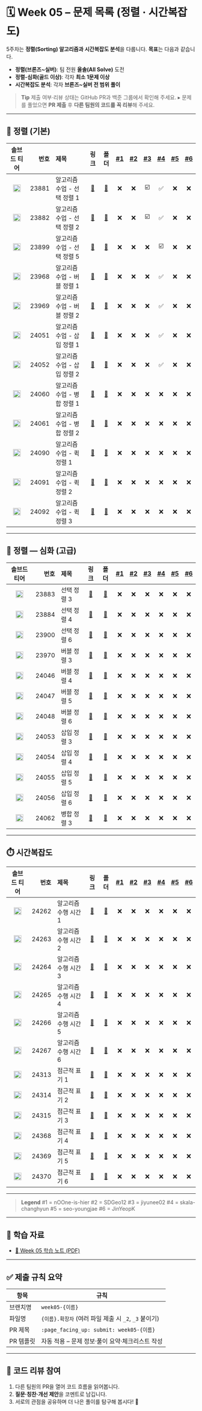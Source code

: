 # 🗓️ Week 05 – 문제 목록 (정렬 · 시간복잡도)

5주차는 **정렬(Sorting) 알고리즘과 시간복잡도 분석**을 다룹니다.
**목표**는 다음과 같습니다.

* **정렬(브론즈\~실버)**: 팀 전원 **올솔(All Solve)** 도전
* **정렬-심화(골드 이상)**: 각자 **최소 1문제 이상**
* **시간복잡도 분석**: 각자 **브론즈\~실버 전 범위 풀이**

> **Tip**
> 제출 여부·리뷰 상태는 GitHub PR과 백준 그룹에서 확인해 주세요.
> ▸ 문제를 풀었으면 **PR 제출** 후 **다른 팀원의 코드를 꼭 리뷰**해 주세요.

---

## 🔢 정렬 (기본)

<!--START:PROGRESS:SORT_BASIC-->

|                               솔브드 티어                               |    번호 | 제목                |                      링크                     |                   폴더                   | <a href="https://github.com/nOOne-is-hier" title="nOOne-is-hier">#1</a> | <a href="https://github.com/SDGeo12" title="SDGeo12">#2</a> | <a href="https://github.com/jiyunee02" title="jiyunee02">#3</a> | <a href="https://github.com/skala-changhyun" title="skala-changhyun">#4</a> | <a href="https://github.com/seo-youngjae" title="seo-youngjae">#5</a> | <a href="https://github.com/JinYeopKang" title="JinYeopKang">#6</a> |
| :----------------------------------------------------------------: | ----: | :---------------- | :-----------------------------------------: | :------------------------------------: | :---------------------------------------------------------------------: | :---------------------------------------------------------: | :-------------------------------------------------------------: | :-------------------------------------------------------------------------: | :-------------------------------------------------------------------: | :-----------------------------------------------------------------: |
| <img src="https://static.solved.ac/tier_small/5.svg" width="20"/> | 23881 | 알고리즘 수업 - 선택 정렬 1 | [🔗](https://www.acmicpc.net/problem/23881) | [📁](./정렬/boj_23881_알고리즘_수업_-_선택_정렬_1) | ❌ | ❌ | ☑️ | ✅ | ❌ | ❌ |
| <img src="https://static.solved.ac/tier_small/5.svg" width="20"/> | 23882 | 알고리즘 수업 - 선택 정렬 2 | [🔗](https://www.acmicpc.net/problem/23882) | [📁](./정렬/boj_23882_알고리즘_수업_-_선택_정렬_2) | ❌ | ❌ | ☑️ | ✅ | ❌ | ❌ |
| <img src="https://static.solved.ac/tier_small/5.svg" width="20"/> | 23899 | 알고리즘 수업 - 선택 정렬 5 | [🔗](https://www.acmicpc.net/problem/23899) | [📁](./정렬/boj_23899_알고리즘_수업_-_선택_정렬_5) | ❌ | ❌ | ❌ | ☑️ | ❌ | ❌ |
| <img src="https://static.solved.ac/tier_small/5.svg" width="20"/> | 23968 | 알고리즘 수업 - 버블 정렬 1 | [🔗](https://www.acmicpc.net/problem/23968) | [📁](./정렬/boj_23968_알고리즘_수업_-_버블_정렬_1) | ❌ | ❌ | ❌ | ✅ | ❌ | ❌ |
| <img src="https://static.solved.ac/tier_small/5.svg" width="20"/> | 23969 | 알고리즘 수업 - 버블 정렬 2 | [🔗](https://www.acmicpc.net/problem/23969) | [📁](./정렬/boj_23969_알고리즘_수업_-_버블_정렬_2) | ❌ | ❌ | ❌ | ✅ | ❌ | ❌ |
| <img src="https://static.solved.ac/tier_small/5.svg" width="20"/> | 24051 | 알고리즘 수업 - 삽입 정렬 1 | [🔗](https://www.acmicpc.net/problem/24051) | [📁](./정렬/boj_24051_알고리즘_수업_-_삽입_정렬_1) | ❌ | ❌ | ❌ | ✅ | ❌ | ❌ |
| <img src="https://static.solved.ac/tier_small/5.svg" width="20"/> | 24052 | 알고리즘 수업 - 삽입 정렬 2 | [🔗](https://www.acmicpc.net/problem/24052) | [📁](./정렬/boj_24052_알고리즘_수업_-_삽입_정렬_2) | ❌ | ❌ | ❌ | ✅ | ❌ | ❌ |
| <img src="https://static.solved.ac/tier_small/8.svg" width="20"/> | 24060 | 알고리즘 수업 - 병합 정렬 1 | [🔗](https://www.acmicpc.net/problem/24060) | [📁](./정렬/boj_24060_알고리즘_수업_-_병합_정렬_1) | ❌ | ❌ | ❌ | ❌ | ❌ | ❌ |
| <img src="https://static.solved.ac/tier_small/7.svg" width="20"/> | 24061 | 알고리즘 수업 - 병합 정렬 2 | [🔗](https://www.acmicpc.net/problem/24061) | [📁](./정렬/boj_24061_알고리즘_수업_-_병합_정렬_2) | ❌ | ❌ | ❌ | ❌ | ❌ | ❌ |
| <img src="https://static.solved.ac/tier_small/6.svg" width="20"/> | 24090 | 알고리즘 수업 - 퀵 정렬 1 | [🔗](https://www.acmicpc.net/problem/24090) | [📁](./정렬/boj_24090_알고리즘_수업_-_퀵_정렬_1) | ❌ | ❌ | ❌ | ❌ | ❌ | ❌ |
| <img src="https://static.solved.ac/tier_small/6.svg" width="20"/> | 24091 | 알고리즘 수업 - 퀵 정렬 2 | [🔗](https://www.acmicpc.net/problem/24091) | [📁](./정렬/boj_24091_알고리즘_수업_-_퀵_정렬_2) | ❌ | ❌ | ❌ | ❌ | ❌ | ❌ |
| <img src="https://static.solved.ac/tier_small/10.svg" width="20"/> | 24092 | 알고리즘 수업 - 퀵 정렬 3 | [🔗](https://www.acmicpc.net/problem/24092) | [📁](./정렬/boj_24092_알고리즘_수업_-_퀵_정렬_3) | ❌ | ❌ | ❌ | ❌ | ❌ | ❌ |

<!--END:PROGRESS:SORT_BASIC-->

---

## 🧠 정렬 — 심화 (고급)

<!--START:PROGRESS:SORT_ADVANCED-->

|                               솔브드 티어                               |    번호 | 제목      |                      링크                     |                폴더               | <a href="https://github.com/nOOne-is-hier" title="nOOne-is-hier">#1</a> | <a href="https://github.com/SDGeo12" title="SDGeo12">#2</a> | <a href="https://github.com/jiyunee02" title="jiyunee02">#3</a> | <a href="https://github.com/skala-changhyun" title="skala-changhyun">#4</a> | <a href="https://github.com/seo-youngjae" title="seo-youngjae">#5</a> | <a href="https://github.com/JinYeopKang" title="JinYeopKang">#6</a> |
| :----------------------------------------------------------------: | ----: | :------ | :-----------------------------------------: | :-----------------------------: | :---------------------------------------------------------------------: | :---------------------------------------------------------: | :-------------------------------------------------------------: | :-------------------------------------------------------------------------: | :-------------------------------------------------------------------: | :-----------------------------------------------------------------: |
| <img src="https://static.solved.ac/tier_small/12.svg" width="20"/> | 23883 | 선택 정렬 3 | [🔗](https://www.acmicpc.net/problem/23883) | [📁](./정렬-심화/boj_23883_선택_정렬_3) | ❌ | ❌ | ❌ | ❌ | ❌ | ❌ |
| <img src="https://static.solved.ac/tier_small/12.svg" width="20"/> | 23884 | 선택 정렬 4 | [🔗](https://www.acmicpc.net/problem/23884) | [📁](./정렬-심화/boj_23884_선택_정렬_4) | ❌ | ❌ | ❌ | ❌ | ❌ | ❌ |
| <img src="https://static.solved.ac/tier_small/13.svg" width="20"/> | 23900 | 선택 정렬 6 | [🔗](https://www.acmicpc.net/problem/23900) | [📁](./정렬-심화/boj_23900_선택_정렬_6) | ❌ | ❌ | ❌ | ❌ | ❌ | ❌ |
| <img src="https://static.solved.ac/tier_small/12.svg" width="20"/> | 23970 | 버블 정렬 3 | [🔗](https://www.acmicpc.net/problem/23970) | [📁](./정렬-심화/boj_23970_버블_정렬_3) | ❌ | ❌ | ❌ | ❌ | ❌ | ❌ |
| <img src="https://static.solved.ac/tier_small/16.svg" width="20"/> | 24046 | 버블 정렬 4 | [🔗](https://www.acmicpc.net/problem/24046) | [📁](./정렬-심화/boj_24046_버블_정렬_4) | ❌ | ❌ | ❌ | ❌ | ❌ | ❌ |
| <img src="https://static.solved.ac/tier_small/16.svg" width="20"/> | 24047 | 버블 정렬 5 | [🔗](https://www.acmicpc.net/problem/24047) | [📁](./정렬-심화/boj_24047_버블_정렬_5) | ❌ | ❌ | ❌ | ❌ | ❌ | ❌ |
| <img src="https://static.solved.ac/tier_small/16.svg" width="20"/> | 24048 | 버블 정렬 6 | [🔗](https://www.acmicpc.net/problem/24048) | [📁](./정렬-심화/boj_24048_버블_정렬_6) | ❌ | ❌ | ❌ | ❌ | ❌ | ❌ |
| <img src="https://static.solved.ac/tier_small/11.svg" width="20"/> | 24053 | 삽입 정렬 3 | [🔗](https://www.acmicpc.net/problem/24053) | [📁](./정렬-심화/boj_24053_삽입_정렬_3) | ❌ | ❌ | ❌ | ❌ | ❌ | ❌ |
| <img src="https://static.solved.ac/tier_small/17.svg" width="20"/> | 24054 | 삽입 정렬 4 | [🔗](https://www.acmicpc.net/problem/24054) | [📁](./정렬-심화/boj_24054_삽입_정렬_4) | ❌ | ❌ | ❌ | ❌ | ❌ | ❌ |
| <img src="https://static.solved.ac/tier_small/17.svg" width="20"/> | 24055 | 삽입 정렬 5 | [🔗](https://www.acmicpc.net/problem/24055) | [📁](./정렬-심화/boj_24055_삽입_정렬_5) | ❌ | ❌ | ❌ | ❌ | ❌ | ❌ |
| <img src="https://static.solved.ac/tier_small/14.svg" width="20"/> | 24056 | 삽입 정렬 6 | [🔗](https://www.acmicpc.net/problem/24056) | [📁](./정렬-심화/boj_24056_삽입_정렬_6) | ❌ | ❌ | ❌ | ❌ | ❌ | ❌ |
| <img src="https://static.solved.ac/tier_small/11.svg" width="20"/> | 24062 | 병합 정렬 3 | [🔗](https://www.acmicpc.net/problem/24062) | [📁](./정렬-심화/boj_24062_병합_정렬_3) | ❌ | ❌ | ❌ | ❌ | ❌ | ❌ |

<!--END:PROGRESS:SORT_ADVANCED-->

---

## ⏱️ 시간복잡도

<!--START:PROGRESS:COMPLEXITY-->

|                               솔브드 티어                               |    번호 | 제목           |                      링크                     |                  폴더                  | <a href="https://github.com/nOOne-is-hier" title="nOOne-is-hier">#1</a> | <a href="https://github.com/SDGeo12" title="SDGeo12">#2</a> | <a href="https://github.com/jiyunee02" title="jiyunee02">#3</a> | <a href="https://github.com/skala-changhyun" title="skala-changhyun">#4</a> | <a href="https://github.com/seo-youngjae" title="seo-youngjae">#5</a> | <a href="https://github.com/JinYeopKang" title="JinYeopKang">#6</a> |
| :----------------------------------------------------------------: | ----: | :----------- | :-----------------------------------------: | :----------------------------------: | :---------------------------------------------------------------------: | :---------------------------------------------------------: | :-------------------------------------------------------------: | :-------------------------------------------------------------------------: | :-------------------------------------------------------------------: | :-----------------------------------------------------------------: |
| <img src="https://static.solved.ac/tier_small/1.svg" width="20"/> | 24262 | 알고리즘 수행 시간 1 | [🔗](https://www.acmicpc.net/problem/24262) | [📁](./시간복잡도/boj_24262_알고리즘_수행_시간_1) | ❌ | ❌ | ❌ | ❌ | ❌ | ❌ |
| <img src="https://static.solved.ac/tier_small/2.svg" width="20"/> | 24263 | 알고리즘 수행 시간 2 | [🔗](https://www.acmicpc.net/problem/24263) | [📁](./시간복잡도/boj_24263_알고리즘_수행_시간_2) | ❌ | ❌ | ❌ | ❌ | ❌ | ❌ |
| <img src="https://static.solved.ac/tier_small/3.svg" width="20"/> | 24264 | 알고리즘 수행 시간 3 | [🔗](https://www.acmicpc.net/problem/24264) | [📁](./시간복잡도/boj_24264_알고리즘_수행_시간_3) | ❌ | ❌ | ❌ | ❌ | ❌ | ❌ |
| <img src="https://static.solved.ac/tier_small/3.svg" width="20"/> | 24265 | 알고리즘 수행 시간 4 | [🔗](https://www.acmicpc.net/problem/24265) | [📁](./시간복잡도/boj_24265_알고리즘_수행_시간_4) | ❌ | ❌ | ❌ | ❌ | ❌ | ❌ |
| <img src="https://static.solved.ac/tier_small/3.svg" width="20"/> | 24266 | 알고리즘 수행 시간 5 | [🔗](https://www.acmicpc.net/problem/24266) | [📁](./시간복잡도/boj_24266_알고리즘_수행_시간_5) | ❌ | ❌ | ❌ | ❌ | ❌ | ❌ |
| <img src="https://static.solved.ac/tier_small/4.svg" width="20"/> | 24267 | 알고리즘 수행 시간 6 | [🔗](https://www.acmicpc.net/problem/24267) | [📁](./시간복잡도/boj_24267_알고리즘_수행_시간_6) | ❌ | ❌ | ❌ | ❌ | ❌ | ❌ |
| <img src="https://static.solved.ac/tier_small/6.svg" width="20"/> | 24313 | 점근적 표기 1 | [🔗](https://www.acmicpc.net/problem/24313) | [📁](./시간복잡도/boj_24313_점근적_표기_1) | ❌ | ❌ | ❌ | ❌ | ❌ | ❌ |
| <img src="https://static.solved.ac/tier_small/6.svg" width="20"/> | 24314 | 점근적 표기 2 | [🔗](https://www.acmicpc.net/problem/24314) | [📁](./시간복잡도/boj_24314_점근적_표기_2) | ❌ | ❌ | ❌ | ❌ | ❌ | ❌ |
| <img src="https://static.solved.ac/tier_small/7.svg" width="20"/> | 24315 | 점근적 표기 3 | [🔗](https://www.acmicpc.net/problem/24315) | [📁](./시간복잡도/boj_24315_점근적_표기_3) | ❌ | ❌ | ❌ | ❌ | ❌ | ❌ |
| <img src="https://static.solved.ac/tier_small/10.svg" width="20"/> | 24368 | 점근적 표기 4 | [🔗](https://www.acmicpc.net/problem/24368) | [📁](./시간복잡도/boj_24368_점근적_표기_4) | ❌ | ❌ | ❌ | ❌ | ❌ | ❌ |
| <img src="https://static.solved.ac/tier_small/10.svg" width="20"/> | 24369 | 점근적 표기 5 | [🔗](https://www.acmicpc.net/problem/24369) | [📁](./시간복잡도/boj_24369_점근적_표기_5) | ❌ | ❌ | ❌ | ❌ | ❌ | ❌ |
| <img src="https://static.solved.ac/tier_small/10.svg" width="20"/> | 24370 | 점근적 표기 6 | [🔗](https://www.acmicpc.net/problem/24370) | [📁](./시간복잡도/boj_24370_점근적_표기_6) | ❌ | ❌ | ❌ | ❌ | ❌ | ❌ |

<!--END:PROGRESS:COMPLEXITY-->

---

> **Legend**
> \#1 = nOOne-is-hier
> \#2 = SDGeo12
> \#3 = jiyunee02
> \#4 = skala-changhyun
> \#5 = seo-youngjae
> \#6 = JinYeopK

---

## 📝 학습 자료

* [📄 Week 05 학습 노트 (PDF)](../../docs/study-note-week05.pdf)

---

## ✅ 제출 규칙 요약

| 항목     | 규칙                                     |
| ------ | -------------------------------------- |
| 브랜치명   | `week05-{이름}`                          |
| 파일명    | `{이름}.확장자` (여러 파일 제출 시 `_2`, `_3` 붙이기) |
| PR 제목  | `:page_facing_up: submit: week05-{이름}` |
| PR 템플릿 | 자동 적용 – 문제 정보·풀이 요약·체크리스트 작성           |

---

## 💬 코드 리뷰 참여

1. 다른 팀원의 PR을 열어 코드 흐름을 읽어봅니다.
2. **질문·칭찬·개선 제안**을 코멘트로 남깁니다.
3. 서로의 관점을 공유하며 더 나은 풀이를 탐구해 봅시다! 🚀
